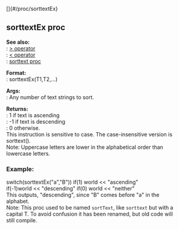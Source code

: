 []{#/proc/sorttextEx}    
## sorttextEx proc    
**See also:**    
:   [\> operator](/ref/operator/%3e/%3e.md)    
:   [\< operator](/ref/operator/%3c/%3c.md)    
:   [sorttext proc](/ref/proc/sorttext/sorttext.md)    
<!-- -->    
**Format:**    
:   sorttextEx(T1,T2,\...)    
<!-- -->    
**Args:**    
:   Any number of text strings to sort.    
<!-- -->    
**Returns:**    
:   1 if text is ascending    
:   -1 if text is descending    
:   0 otherwise.    
This instruction is sensitive to case. The case-insensitive version is    
sorttext().    
Note: Uppercase letters are lower in the alphabetical order than    
lowercase letters.    
### Example:    
switch(sorttextEx(\"a\",\"B\")) if(1) world \<\< \"ascending\"    
if(-1)world \<\< \"descending\" if(0) world \<\< \"neither\"    
This outputs, \"descending\", since \"B\" comes before \"a\" in the    
alphabet.    
Note: This proc used to be named `sortText`, like `sorttext` but with a    
capital T. To avoid confusion it has been renamed, but old code will    
still compile.  